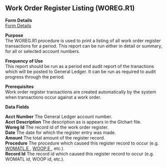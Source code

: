 ##  Work Order Register Listing (WOREG.R1)

<PageHeader />

**Form Details**  
[ Form Details ](WOREG-R1-1/README.md)   

**Purpose**  
The WOREG.R1 procedure is used to print a listing of all work order register
transactions for a period. This report can be run either in detail or summary,
for all or selected account numbers.

**Frequency of Use**  
This report should be run as a period end audit report of the tranactions
which will be posted to General Ledger. It can be run as required to audit
progress through the period.

**Prerequisites**  
Work order register transactions are created automatically by the system when
transactions occur against a work order.

**Data Fields**

**Acct Number** The General Ledger account number.  
**Acct Description** The description as is appears in the Glchart file.  
**Woreg Id** The record id of the work order register.  
**Date** The date for which the register entry was made.  
**Amount** The total amount of the register record.  
**Procedure** The procedure which caused this register record to occur (e.g. [ WOMATL.E ](../../../../rover/AP-OVERVIEW/AP-ENTRY/AP-E/CHECKS-E/AP-CONTROL/GLCHART-E/GLCHART-E-1/GLCHART-R2/WO-CONTROL/WO-CONTROL-2/WOMATL-E) , [ WOOP.E ](../../../../rover/AP-OVERVIEW/AP-ENTRY/AP-E/CHECKS-E/AP-CONTROL/GLCHART-E/GLCHART-E-1/GLCHART-R2/WO-CONTROL/WO-CONTROL-2/WOOP-E) , etc.).   
**Record Id** The record id which caused this register record to occur (e.g.
WOMATL id, WOOP id, etc.).  
  
<badge text= "Version 8.10.57" vertical="middle" />

<PageFooter />